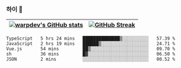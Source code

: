 
### 하이 👋
[![warpdev's GitHub stats](https://github-readme-stats.vercel.app/api?username=warpdev&show_icons=true&theme=vue-dark)](#) |[![GitHub Streak](https://github-readme-streak-stats.herokuapp.com/?user=warpdev&theme=dark)](#)
--- | --- |
<!--START_SECTION:waka-->
```text
TypeScript   5 hrs 24 mins   ██████████████▒░░░░░░░░░░   57.39 % 
JavaScript   2 hrs 19 mins   ██████▒░░░░░░░░░░░░░░░░░░   24.71 % 
Vue.js       54 mins         ██▒░░░░░░░░░░░░░░░░░░░░░░   09.70 % 
sh           36 mins         █▓░░░░░░░░░░░░░░░░░░░░░░░   06.50 % 
JSON         2 mins          ░░░░░░░░░░░░░░░░░░░░░░░░░   00.52 % 
```
<!--END_SECTION:waka-->

<!--
**warpdev/warpdev** is a ✨ _special_ ✨ repository because its `README.md` (this file) appears on your GitHub profile.

Here are some ideas to get you started:

- 🔭 I’m currently working on ...
- 🌱 I’m currently learning ...
- 👯 I’m looking to collaborate on ...
- 🤔 I’m looking for help with ...
- 💬 Ask me about ...
- 📫 How to reach me: ...
- 😄 Pronouns: ...
- ⚡ Fun fact: ...
-->
